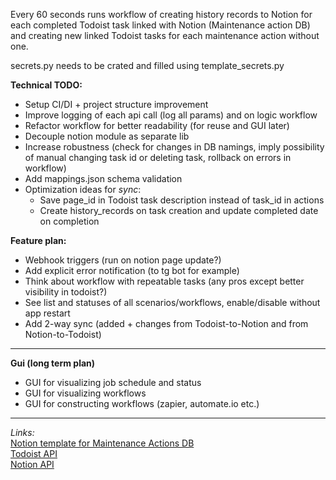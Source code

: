 Every 60 seconds runs workflow of creating history records to Notion for each completed Todoist task linked with Notion (Maintenance action DB) and creating new linked Todoist tasks for each maintenance action without one.</br>

secrets.py needs to be crated and filled using template_secrets.py

**Technical TODO:**
* Setup CI/DI + project structure improvement
* Improve logging of each api call (log all params) and on logic workflow
* Refactor workflow for better readability (for reuse and GUI later)
* Decouple notion module as separate lib
* Increase robustness (check for changes in DB namings, imply possibility of manual changing task id or deleting task,
  rollback on errors in workflow)
* Add mappings.json schema validation 
* Optimization ideas for *sync*:
  * Save page_id in Todoist task description instead of task_id in actions
  * Create history_records on task creation and update completed date on completion

**Feature plan:**</br>
* Webhook triggers (run on notion page update?)
* Add explicit error notification (to tg bot for example)
* Think about workflow with repeatable tasks (any pros except better visibility in todoist?)
* See list and statuses of all scenarios/workflows, enable/disable without app restart
* Add 2-way sync (added + changes from Todoist-to-Notion and from Notion-to-Todoist)
---
**Gui (long term plan)**
* GUI for visualizing job schedule and status
* GUI for visualizing workflows
* GUI for constructing workflows (zapier, automate.io etc.)

---
*Links:*</br>
[Notion template for Maintenance Actions DB](https://www.notion.so/Maintenance-Actions-60655507245548fb8393f8a7499c251c) </br>
[Todoist API](https://developer.todoist.com/sync/) </br>
[Notion API](https://developers.notion.com/reference) </br>
